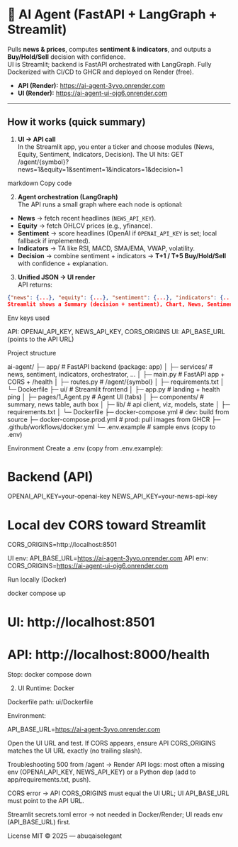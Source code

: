 # 🤖 AI Agent (FastAPI + LangGraph + Streamlit)

Pulls **news & prices**, computes **sentiment & indicators**, and outputs a **Buy/Hold/Sell** decision with confidence.  
UI is Streamlit; backend is FastAPI orchestrated with LangGraph. Fully Dockerized with CI/CD to GHCR and deployed on Render (free).

- **API (Render):** https://ai-agent-3yvo.onrender.com  
- **UI  (Render):** https://ai-agent-ui-ojg6.onrender.com

---

## How it works (quick summary)

1) **UI → API call**  
   In the Streamlit app, you enter a ticker and choose modules (News, Equity, Sentiment, Indicators, Decision). The UI hits:
GET /agent/{symbol}?news=1&equity=1&sentiment=1&indicators=1&decision=1

markdown
Copy code

2) **Agent orchestration (LangGraph)**  
The API runs a small graph where each node is optional:
- **News** → fetch recent headlines (`NEWS_API_KEY`).
- **Equity** → fetch OHLCV prices (e.g., yfinance).
- **Sentiment** → score headlines (OpenAI if `OPENAI_API_KEY` is set; local fallback if implemented).
- **Indicators** → TA like RSI, MACD, SMA/EMA, VWAP, volatility.
- **Decision** → combine sentiment + indicators → **T+1 / T+5 Buy/Hold/Sell** with confidence + explanation.

3) **Unified JSON → UI render**  
API returns:
```json
{"news": {...}, "equity": {...}, "sentiment": {...}, "indicators": {...}, "decision": {...}}
Streamlit shows a Summary (decision + sentiment), Chart, News, Sentiment, Indicators, and JSON tabs.
```

Env keys used

API: OPENAI_API_KEY, NEWS_API_KEY, CORS_ORIGINS
UI: API_BASE_URL (points to the API URL)

Project structure

ai-agent/
├─ app/        # FastAPI backend (package: app)
│  ├─ services/            # news, sentiment, indicators, orchestrator, ...
│  ├─ main.py              # FastAPI app + CORS + /health
│  ├─ routes.py            # /agent/{symbol}
│  ├─ requirements.txt
│  └─ Dockerfile
├─ ui/         # Streamlit frontend
│  ├─ app.py               # landing + health ping
│  ├─ pages/1_Agent.py     # Agent UI (tabs)
│  ├─ components/          # summary, news table, auth box
│  ├─ lib/                 # api client, viz, models, state
│  ├─ requirements.txt
│  └─ Dockerfile
├─ docker-compose.yml         # dev: build from source
├─ docker-compose.prod.yml    # prod: pull images from GHCR
├─ .github/workflows/docker.yml
└─ .env.example               # sample envs (copy to .env)


Environment
Create a .env (copy from .env.example):

# Backend (API)
OPENAI_API_KEY=your-openai-key
NEWS_API_KEY=your-news-api-key
# Local dev CORS toward Streamlit
CORS_ORIGINS=http://localhost:8501

UI env: API_BASE_URL=https://ai-agent-3yvo.onrender.com
API env: CORS_ORIGINS=https://ai-agent-ui-ojg6.onrender.com

Run locally (Docker)

docker compose up
# UI:  http://localhost:8501
# API: http://localhost:8000/health

Stop:
docker compose down


2) UI
Runtime: Docker

Dockerfile path: ui/Dockerfile

Environment:

API_BASE_URL=https://ai-agent-3yvo.onrender.com

Open the UI URL and test.
If CORS appears, ensure API CORS_ORIGINS matches the UI URL exactly (no trailing slash).

Troubleshooting
500 from /agent → Render API logs: most often a missing env (OPENAI_API_KEY, NEWS_API_KEY) or a Python dep (add to app/requirements.txt, push).

CORS error → API CORS_ORIGINS must equal the UI URL; UI API_BASE_URL must point to the API URL.

Streamlit secrets.toml error → not needed in Docker/Render; UI reads env (API_BASE_URL) first.

License
MIT © 2025 — abuqaiselegant


